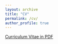 ```yaml
---
layout: archive
title: "CV"
permalink: /cv/
author_profile: true
---
```


[Curriculum Vitae in PDF](http://xiaoxizhao.github.io/files/CV_XiaoxiZhao.pdf)


